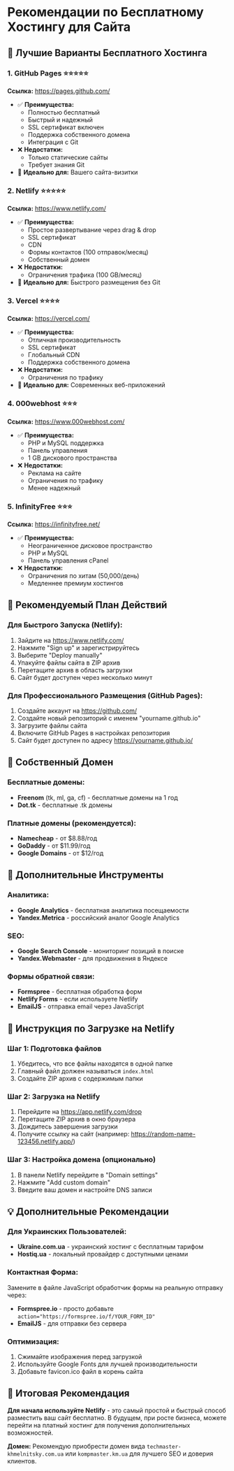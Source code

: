 # Рекомендации по Бесплатному Хостингу для Сайта

## 🎯 Лучшие Варианты Бесплатного Хостинга

### 1. **GitHub Pages** ⭐⭐⭐⭐⭐
**Ссылка:** https://pages.github.com/
- ✅ **Преимущества:** 
  - Полностью бесплатный
  - Быстрый и надежный
  - SSL сертификат включен
  - Поддержка собственного домена
  - Интеграция с Git
- ❌ **Недостатки:** 
  - Только статические сайты
  - Требует знания Git
- 📝 **Идеально для:** Вашего сайта-визитки

### 2. **Netlify** ⭐⭐⭐⭐⭐
**Ссылка:** https://www.netlify.com/
- ✅ **Преимущества:**
  - Простое развертывание через drag & drop
  - SSL сертификат
  - CDN
  - Формы контактов (100 отправок/месяц)
  - Собственный домен
- ❌ **Недостатки:**
  - Ограничения трафика (100 GB/месяц)
- 📝 **Идеально для:** Быстрого размещения без Git

### 3. **Vercel** ⭐⭐⭐⭐
**Ссылка:** https://vercel.com/
- ✅ **Преимущества:**
  - Отличная производительность
  - SSL сертификат
  - Глобальный CDN
  - Поддержка собственного домена
- ❌ **Недостатки:**
  - Ограничения по трафику
- 📝 **Идеально для:** Современных веб-приложений

### 4. **000webhost** ⭐⭐⭐
**Ссылка:** https://www.000webhost.com/
- ✅ **Преимущества:**
  - PHP и MySQL поддержка
  - Панель управления
  - 1 GB дискового пространства
- ❌ **Недостатки:**
  - Реклама на сайте
  - Ограничения по трафику
  - Менее надежный

### 5. **InfinityFree** ⭐⭐⭐
**Ссылка:** https://infinityfree.net/
- ✅ **Преимущества:**
  - Неограниченное дисковое пространство
  - PHP и MySQL
  - Панель управления cPanel
- ❌ **Недостатки:**
  - Ограничения по хитам (50,000/день)
  - Медленнее премиум хостингов

## 🚀 Рекомендуемый План Действий

### Для Быстрого Запуска (Netlify):
1. Зайдите на https://www.netlify.com/
2. Нажмите "Sign up" и зарегистрируйтесь
3. Выберите "Deploy manually"
4. Упакуйте файлы сайта в ZIP архив
5. Перетащите архив в область загрузки
6. Сайт будет доступен через несколько минут

### Для Профессионального Размещения (GitHub Pages):
1. Создайте аккаунт на https://github.com/
2. Создайте новый репозиторий с именем "yourname.github.io"
3. Загрузите файлы сайта
4. Включите GitHub Pages в настройках репозитория
5. Сайт будет доступен по адресу https://yourname.github.io/

## 📱 Собственный Домен

### Бесплатные домены:
- **Freenom** (tk, ml, ga, cf) - бесплатные домены на 1 год
- **Dot.tk** - бесплатные .tk домены

### Платные домены (рекомендуется):
- **Namecheap** - от $8.88/год
- **GoDaddy** - от $11.99/год
- **Google Domains** - от $12/год

## 🔧 Дополнительные Инструменты

### Аналитика:
- **Google Analytics** - бесплатная аналитика посещаемости
- **Yandex.Metrica** - российский аналог Google Analytics

### SEO:
- **Google Search Console** - мониторинг позиций в поиске
- **Yandex.Webmaster** - для продвижения в Яндексе

### Формы обратной связи:
- **Formspree** - бесплатная обработка форм
- **Netlify Forms** - если используете Netlify
- **EmailJS** - отправка email через JavaScript

## 📝 Инструкция по Загрузке на Netlify

### Шаг 1: Подготовка файлов
1. Убедитесь, что все файлы находятся в одной папке
2. Главный файл должен называться `index.html`
3. Создайте ZIP архив с содержимым папки

### Шаг 2: Загрузка на Netlify
1. Перейдите на https://app.netlify.com/drop
2. Перетащите ZIP архив в окно браузера
3. Дождитесь завершения загрузки
4. Получите ссылку на сайт (например: https://random-name-123456.netlify.app/)

### Шаг 3: Настройка домена (опционально)
1. В панели Netlify перейдите в "Domain settings"
2. Нажмите "Add custom domain"
3. Введите ваш домен и настройте DNS записи

## 💡 Дополнительные Рекомендации

### Для Украинских Пользователей:
- **Ukraine.com.ua** - украинский хостинг с бесплатным тарифом
- **Hostiq.ua** - локальный провайдер с доступными ценами

### Контактная Форма:
Замените в файле JavaScript обработчик формы на реальную отправку через:
- **Formspree.io** - просто добавьте `action="https://formspree.io/f/YOUR_FORM_ID"`
- **EmailJS** - для отправки без сервера

### Оптимизация:
1. Сжимайте изображения перед загрузкой
2. Используйте Google Fonts для лучшей производительности
3. Добавьте favicon.ico файл в корень сайта

## 🎯 Итоговая Рекомендация

**Для начала используйте Netlify** - это самый простой и быстрый способ разместить ваш сайт бесплатно. В будущем, при росте бизнеса, можете перейти на платный хостинг для получения дополнительных возможностей.

**Домен:** Рекомендую приобрести домен вида `techmaster-khmelnitsky.com.ua` или `kompmaster.km.ua` для лучшего SEO и доверия клиентов.